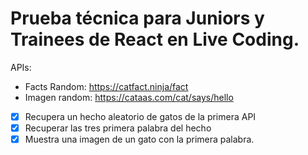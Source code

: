 # Prueba técnica para Juniors y Trainees de React en Live Coding.

APIs:

- Facts Random: https://catfact.ninja/fact
- Imagen random: https://cataas.com/cat/says/hello

- [x] Recupera un hecho aleatorio de gatos de la primera API
- [x] Recuperar las tres primera palabra del hecho
- [x] Muestra una imagen de un gato con la primera palabra.
